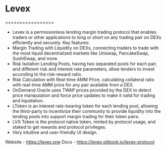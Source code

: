 # Levex
=================

- Levex is a permissionless lending margin trading protocol that enables traders or other applications to long or short on any trading pair on DEXs efficiently and securely. 
Key features:
- Margin Trading with Liquidity on DEXs, connecting traders to trade with the most liquid decentralized markets like Uniswap, PancakeSwap, SushiSwap, and more.
- Risk Isolation Lending Pools, having two separated pools for each pair, and different risk and interest rate parameters, allow lenders to invest according to the risk-reward ratio.
- Risk Calculation with Real-time AMM Price, calculating collateral ratio with real-time AMM price for any pair available from a DEX.
- OnDemand Oracle uses TWAP prices provided by the DEX to detect price manipulation and force price updates to make it valid for trading and liquidation.
- LToken is an interest rate-bearing token for each lending pool, allowing the third-party to incentivize their community to provide liquidity into the lending pools into support margin trading for their token pairs.
- LVX Token is the protocol native token, minted by protocol usage, and staked to get rewards and protocol privileges.
- Very intuitive and user-friendly UI design.

Website - https://levex.one
Docs - https://levex.gitbook.io/levex-protocol
